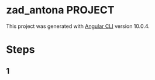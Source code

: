 # zad_antona PROJECT

This project was generated with [Angular CLI](https://github.com/angular/angular-cli) version 10.0.4.

# Steps

## 1

